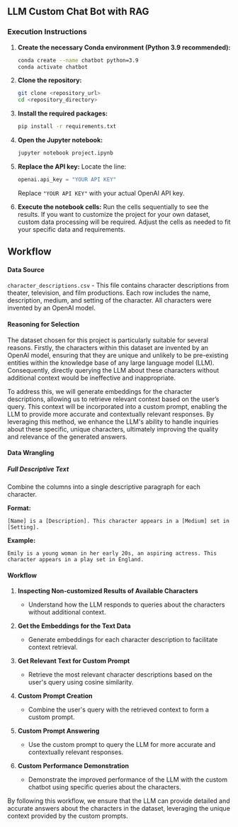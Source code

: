 ## LLM Custom Chat Bot with RAG

### Execution Instructions

1. **Create the necessary Conda environment (Python 3.9 recommended):**
   ```sh
   conda create --name chatbot python=3.9
   conda activate chatbot
   ```

2. **Clone the repository:**
   ```sh
   git clone <repository_url>
   cd <repository_directory>
   ```

3. **Install the required packages:**
   ```sh
   pip install -r requirements.txt
   ```

4. **Open the Jupyter notebook:**
   ```sh
   jupyter notebook project.ipynb
   ```

5. **Replace the API key:**
   Locate the line:
   ```python
   openai.api_key = "YOUR API KEY"
   ```
   Replace `"YOUR API KEY"` with your actual OpenAI API key.

6. **Execute the notebook cells:**
   Run the cells sequentially to see the results. If you want to customize the project for your own dataset, custom data processing will be required. Adjust the cells as needed to fit your specific data and requirements.

## Workflow

#### Data Source
`character_descriptions.csv` - This file contains character descriptions from theater, television, and film productions. Each row includes the name, description, medium, and setting of the character. All characters were invented by an OpenAI model.

#### Reasoning for Selection
The dataset chosen for this project is particularly suitable for several reasons. Firstly, the characters within this dataset are invented by an OpenAI model, ensuring that they are unique and unlikely to be pre-existing entities within the knowledge base of any large language model (LLM). Consequently, directly querying the LLM about these characters without additional context would be ineffective and inappropriate.

To address this, we will generate embeddings for the character descriptions, allowing us to retrieve relevant context based on the user’s query. This context will be incorporated into a custom prompt, enabling the LLM to provide more accurate and contextually relevant responses. By leveraging this method, we enhance the LLM's ability to handle inquiries about these specific, unique characters, ultimately improving the quality and relevance of the generated answers.

#### Data Wrangling

##### Full Descriptive Text
Combine the columns into a single descriptive paragraph for each character.

**Format:**
```
[Name] is a [Description]. This character appears in a [Medium] set in [Setting].
```
**Example:**
```
Emily is a young woman in her early 20s, an aspiring actress. This character appears in a play set in England.
```

#### Workflow
1. **Inspecting Non-customized Results of Available Characters**
   - Understand how the LLM responds to queries about the characters without additional context.

2. **Get the Embeddings for the Text Data**
   - Generate embeddings for each character description to facilitate context retrieval.

3. **Get Relevant Text for Custom Prompt**
   - Retrieve the most relevant character descriptions based on the user's query using cosine similarity.

4. **Custom Prompt Creation**
   - Combine the user's query with the retrieved context to form a custom prompt.

5. **Custom Prompt Answering**
   - Use the custom prompt to query the LLM for more accurate and contextually relevant responses.

6. **Custom Performance Demonstration**
   - Demonstrate the improved performance of the LLM with the custom chatbot using specific queries about the characters.

By following this workflow, we ensure that the LLM can provide detailed and accurate answers about the characters in the dataset, leveraging the unique context provided by the custom prompts.
